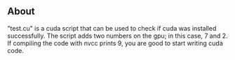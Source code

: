 About
-----

"test.cu" is a cuda script that can be used to check if cuda was installed successfully. The script adds two numbers 
on the gpu; in this case, 7 and 2. If compiling the code with nvcc prints 9, you are good to start writing cuda code. 
